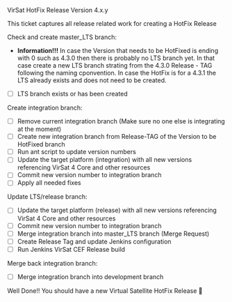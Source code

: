 VirSat HotFix Release Version 4.x.y

This ticket captures all release related work for creating a HotFix Release

Check and create master_LTS branch:
- **Information!!!** In case the Version that needs to be HotFixed is ending with 0 such as 4.3.0 then there is probably no LTS branch yet. In that case create a new LTS branch strating from the 4.3.0 Release - TAG following the naming cponvention. In case the HotFix is for a 4.3.1 the LTS already exists and does not need to be created.
- [ ] LTS branch exists or has been created

Create integration branch:
- [ ] Remove current integration branch (Make sure no one else is integrating at the moment) 
- [ ] Create new integration branch from Release-TAG of the Version to be HotFixed branch
- [ ] Run ant script to update version numbers
- [ ] Update the target platform (integration) with all new versions referencing VirSat 4 Core and other resources
- [ ] Commit new version number to integration branch
- [ ] Apply all needed fixes

Update LTS/release branch:
- [ ] Update the target platform (release) with all new versions referencing VirSat 4 Core and other resources
- [ ] Commit new version number to integration branch
- [ ] Merge integration branch into master_LTS branch (Merge Request)
- [ ] Create Release Tag and update Jenkins configuration
- [ ] Run Jenkins VirSat CEF Release build
 
Merge back integration branch:
- [ ] Merge integration branch into development branch 
 
Well Done!! You should have a new Virtual Satellite HotFix Release :rocket:

